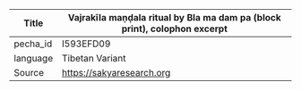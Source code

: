|Title | Vajrakīla maṇḍala ritual by Bla ma dam pa (block print), colophon excerpt 
| --- | --- 
|pecha_id | I593EFD09
|language | Tibetan Variant
|Source | https://sakyaresearch.org